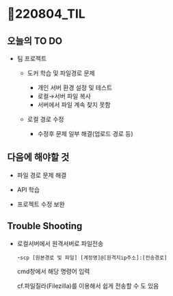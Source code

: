 # 📝220804_TIL

## 오늘의 TO DO

- 팀 프로젝트

  - 도커 학습 및 파일경로 문제
    - 개인 서버 환경 설정 및 테스트
    - 로컬→서버 파일 복사
    - 서버에서 파일 계속 찾지 못함
  
  - 로컬 경로 수정
  
    - 수정후 문제 일부 해결(업로드 경로 등)
  
    


## 다음에 해야할 것

- 파일 경로 문제 해결

- API 학습

- 프로젝트 수정 보완

  

## Trouble Shooting

- 로컬서버에서 원격서버로 파일전송

  \-`scp [원본경로 및 파일] [계정명]@[원격지ip주소]:[전송경로]`
  
  cmd창에서 해당 명령어 입력
  
  
  
  cf.파일질라(Filezilla)를 이용해서 쉽게 전송할 수 도 있음
